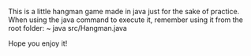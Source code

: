 This is a little hangman game made in java just for the sake of practice.
When using the java command to execute it, remember using it from the root folder:
~ java src/Hangman.java

Hope you enjoy it!